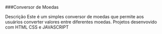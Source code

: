 
###Conversor de Moedas

Descrição
Este é um simples conversor de moedas que permite aos usuários converter valores entre diferentes moedas. 
Projetos desenvovido com HTML CSS e JAVASCRIPT 
